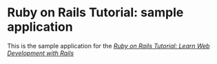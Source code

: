 # Ruby on Rails Tutorial: sample application

This is the sample application for the [_Ruby on Rails Tutorial: Learn Web Development with Rails_](http://www.railstutorial.org/)
